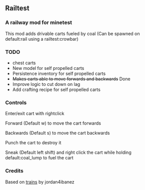 ## Railtest

### A railway mod for minetest

This mod adds drivable carts fueled by coal (Can be spawned on default:rail using a railtest:crowbar)

### TODO

* chest carts
* New model for self propelled carts
* Persistence inventory for self propelled carts
* ~~Makes carts able to move forwards and backwards~~ Done
* Improve logic to cut down on lag
* Add crafting recipe for self propelled carts

### Controls

Enter/exit cart with rightclick

Forward (Default w) to move the cart forwards

Backwards (Default s) to move the cart backwards

Punch the cart to destroy it

Sneak (Default left shift) and right click the cart while holding default:coal_lump to fuel the cart

### Credits

Based on [trains](https://github.com/jordan4ibanez/trains) by jordan4ibanez
